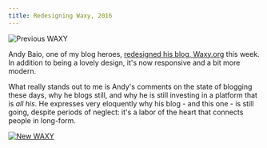 ```yaml
---
title: Redesigning Waxy, 2016
---
```


![Previous WAXY](http://i.imgur.com/ny0QVHr.png)

Andy Baio, one of my blog heroes, [redesigned his blog, Waxy.org](http://waxy.org/2016/11/redesigning-waxy-2016-edition/) this week. In addition to being a lovely design, it's now responsive and a bit more modern.

What really stands out to me is Andy's comments on the state of blogging these days, why he blogs still, and why he is still investing in a platform that is *all his*. He expresses very eloquently why his blog - and this one - is still going, despite periods of neglect: it's a labor of the heart that connects people in long-form.

[![New WAXY](http://i.imgur.com/zH61wH2.png)](http://waxy.org)